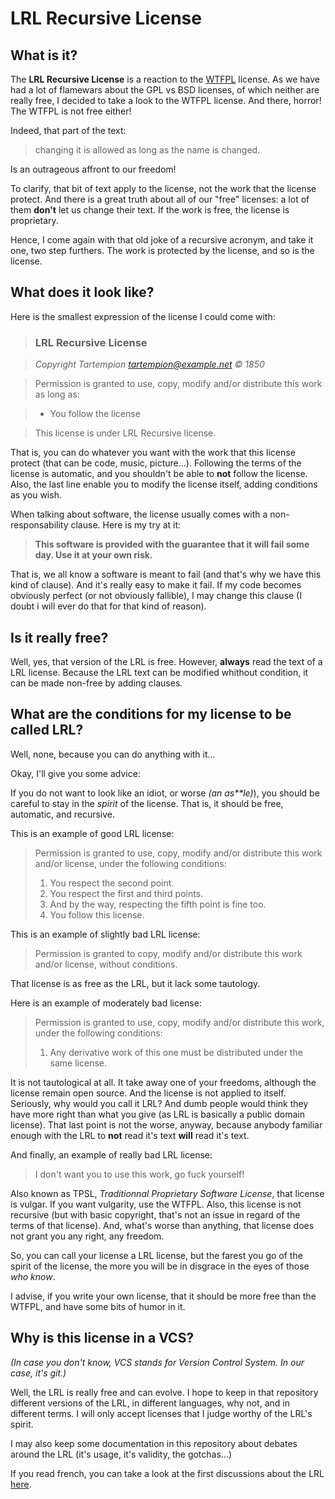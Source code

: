 LRL Recursive License
=====================

What is it?
-----------

The **LRL Recursive License** is a reaction to the
[WTFPL](http://www.wtfpl.net/about/) license. As we have had a lot of
flamewars about the GPL vs BSD licenses, of which neither are really
free, I decided to take a look to the WTFPL license. And there, horror!
The WTFPL is not free either!

Indeed, that part of the text: 

> changing it is allowed as long as the name is changed.

Is an outrageous affront to our freedom!

To clarify, that bit of text apply to the license, not the work that the
license protect. And there is a great truth about all of our "free"
licenses: a lot of them **don't** let us change their text. If the work
is free, the license is proprietary.

Hence, I come again with that old joke of a recursive acronym, and take
it one, two step furthers. The work is protected by the license, and so
is the license.

What does it look like?
-----------------------

Here is the smallest expression of the license I could come with:

> ### LRL Recursive License

> _Copyright Tartempion <tartempion@example.net> © 1850_

> Permission is granted  to  use,  copy,  modify and/or distribute this
> work as long as:

>  * You follow the license

> This license is under LRL Recursive license.

That is, you can do whatever you want with the work that this license
protect (that can be code, music, picture...). Following the terms of
the license is automatic, and you shouldn't be able to **not** follow
the license. Also, the last line enable you to modify the license
itself, adding conditions as you wish.

When talking about software, the license usually comes with a
non-responsability clause. Here is my try at it:

> **This software is provided with the guarantee that it will fail some
> day. Use it at your own risk.**

That is, we all know a software is meant to fail (and that's why we have
this kind of clause). And it's really easy to make it fail. If my code
becomes obviously perfect (or not obviously fallible), I may change this
clause (I doubt i will ever do that for that kind of reason).

Is it really free?
------------------

Well, yes, that version of the LRL is free. However, **always** read the
text of a LRL license. Because the LRL text can be modified whithout
condition, it can be made non-free by adding clauses.

What are the conditions for my license to be called LRL?
--------------------------------------------------------

Well, none, because you can do anything with it...

Okay, I'll give you some advice:

If you do not want to look like an idiot, or worse _(an as\*\*le)_), you
should be careful to stay in the _spirit_ of the license. That is, it
should be free, automatic, and recursive.

This is an example of good LRL license:

> Permission  is  granted  to use, copy,  modify  and/or distribute
> this work and/or license, under the following conditions:
>
> 1. You respect the second point.
> 2. You respect the first and third points.
> 3. And by the way, respecting the fifth point is fine too.
> 4. You follow this license.

This is an example of slightly bad LRL license:

> Permission is granted to copy, modify and/or distribute this work
> and/or license, without conditions.

That license is as free as the LRL, but it lack some tautology.

Here is an example of moderately bad license:

> Permission  is  granted  to use, copy,  modify  and/or distribute
> this work, under the following conditions:
>
> 1. Any derivative work of this one must be distributed under the same
>    license.

It is not tautological at all. It take away one of your freedoms,
although the license remain open source. And the license is not applied
to itself. Seriously, why would you call it LRL? And dumb people would
think they have more right than what you give (as LRL is basically a
public domain license). That last point is not the worse, anyway,
because anybody familiar enough with the LRL to **not** read it's text
**will** read it's text.

And finally, an example of really bad LRL license:

> I don't want you to use this work, go fuck yourself!

Also known as TPSL, _Traditionnal Proprietary Software License_, that
license is vulgar. If you want vulgarity, use the WTFPL. Also, this
license is not recursive (but with basic copyright, that's not an issue
in regard of the terms of that license). And, what's worse than
anything, that license does not grant you any right, any freedom.

So, you can call your license a LRL license, but the farest you go of
the spirit of the license, the more you will be in disgrace in the eyes
of those _who know_.

I advise, if you write your own license, that it should be more free
than the WTFPL, and have some bits of humor in it.

Why is this license in a VCS?
-----------------------------

_(In case you don't know, VCS stands for Version Control System. In
our case, it's git.)_

Well, the LRL is really free and can evolve. I hope to keep in that
repository different versions of the LRL, in different languages, why
not, and in different terms. I will only accept licenses that I judge
worthy of the LRL's spirit.

I may also keep some documentation in this repository about debates
around the LRL (it's usage, it's validity, the gotchas...)

If you read french, you can take a look at the first discussions about
the LRL
[here](https://linuxfr.org/users/daeldir/journaux/la-wtfpl-nest-pas-libre).
